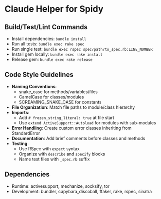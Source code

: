 # Claude Helper for Spidy

## Build/Test/Lint Commands
- Install dependencies: `bundle install`
- Run all tests: `bundle exec rake spec`
- Run single test: `bundle exec rspec spec/path/to_spec.rb:LINE_NUMBER`
- Install gem locally: `bundle exec rake install`
- Release gem: `bundle exec rake release`

## Code Style Guidelines
- **Naming Conventions**: 
  - snake_case for methods/variables/files
  - CamelCase for classes/modules
  - SCREAMING_SNAKE_CASE for constants
- **File Organization**: Match file paths to module/class hierarchy
- **Imports**: 
  - Add `# frozen_string_literal: true` at file start
  - Use `extend ActiveSupport::Autoload` for modules with sub-modules
- **Error Handling**: Create custom error classes inheriting from StandardError
- **Documentation**: Add brief comments before classes and methods
- **Testing**: 
  - Use RSpec with `expect` syntax 
  - Organize with `describe` and `specify` blocks
  - Name test files with `_spec.rb` suffix

## Dependencies
- Runtime: activesupport, mechanize, socksify, tor
- Development: bundler, capybara_discoball, ffaker, rake, rspec, sinatra
